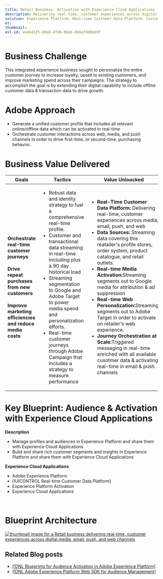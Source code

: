 ```yaml
---
title: Retail Business: Activation with Experience Cloud Applications
description: Delivering real-time, customer experiences across digital media, email, push, and web channels.
solution: Experience Platform, Real-time Customer Data Platform, Customer Journey Analytics, Journey Orchestration, Adobe Campaign, Adobe Analytics, and Adobe Target
kt: 
thumbnail:
exl-id: eeeb4325-d0e8-4fd8-86ab-0b8afdd0b69f
---
```


# Business Challenge

This integrated experience business sought to personalize the entire customer journey to increase loyalty, upsell to existing customers, and improve marketing spend across their campaigns. The strategy to accomplish the goal is by extending their digital capability to include offline customer data & transaction data to drive growth. 

# Adobe Approach

* Generate a unified customer profile that includes all relevant online/offline data which can be activated in real-time  
* Orchestrate customer interactions across web, media, and push channels in order to drive first-time, or second-time, purchasing behavior.

# Business Value Delivered

| Goals | Tactics| Value Unloacked|
|---|---|---|
| **Orchestrate real-time customer journeys**<br></br>**Drive repeat purchases from new customers**<br></br>**Improve marketing efficiencies and reduce media costs**</ul> | <ul><li>Robust data and identity strategy to fuel a comprehensive real-time profile.</li><li>Customer and transactional data streaming in real-time including plus a 90 day historical load</li><li>Streaming segmentation to Google and Adobe Target to power media spend and personalization efforts.</li><li>Real-time customer journeys through Adobe Campaign that includes a strategy to measure performance</li></ul>                               | <ul><li><strong>Real-Time Customer Data Platform:</strong> Delivering real-time, customer experiences across media, email, push, and web</li><li><strong>Data Sources:</strong> Streaming data covering this reatailer's profile stores, order system, product catalogue, and retail outlets.</li><li><strong>Real-time Media Activation:</strong>Streaming segments out to Google media for attribution & ad suppression</li><li><strong>Real-time Web Personalization:</strong>Streaming segments out to Adobe Target in order to activate on retailer's web experience.</li><li><strong>Journey Orchestration at Scale:</strong>Triggered messaging in real-time enriched with all available cusotmer data & activating real-time in email & push channels</li></ul>    |

# Key Blueprint: Audience & Activation with Experience Cloud Applications
<strong>Description</strong>
<ul><li>Manage profiles and audiences in Experience Platform and share them with Experience Cloud Applications</li><li>Build and share rich customer segments and insights in Experience Platform and share them with Experience Cloud Applications</li></ul> 

<strong>Experience Cloud Applications</strong>
<ul><li>Adobe Experience Platform</li><li>[!UICONTROL Real-time Customer Data Platform]</li><li>Experience Platform Activation</li><li>Experience Cloud Applications</li></ul> 
<br>

# Blueprint Architecture
<a href="https://experienceleague.adobe.com/docs/blueprints-learn/architecture/audience-activation/platform-and-applications.html?lang=en"><img alt="thumbnail image for a Retail business delivering real-time, customer experiences across digital media, email, push, and web channels" src="https://experienceleague.adobe.com/docs/blueprints-learn/assets/aep+apps_vertical.svg?lang=en"/></a>
    



## Related Blog posts

* [[!DNL Blueprints for Audience Activation in Adobe Experience Platform]](https://medium.com/adobetech/a-blueprint-for-audience-activation-in-adobe-experience-platform-b2b30fae90fd)
* [[!DNL Adobe Experience Platform Web SDK for Audience Management]](https://medium.com/adobetech/adobe-experience-platform-web-sdk-for-audience-management-751fa6d063bc)
